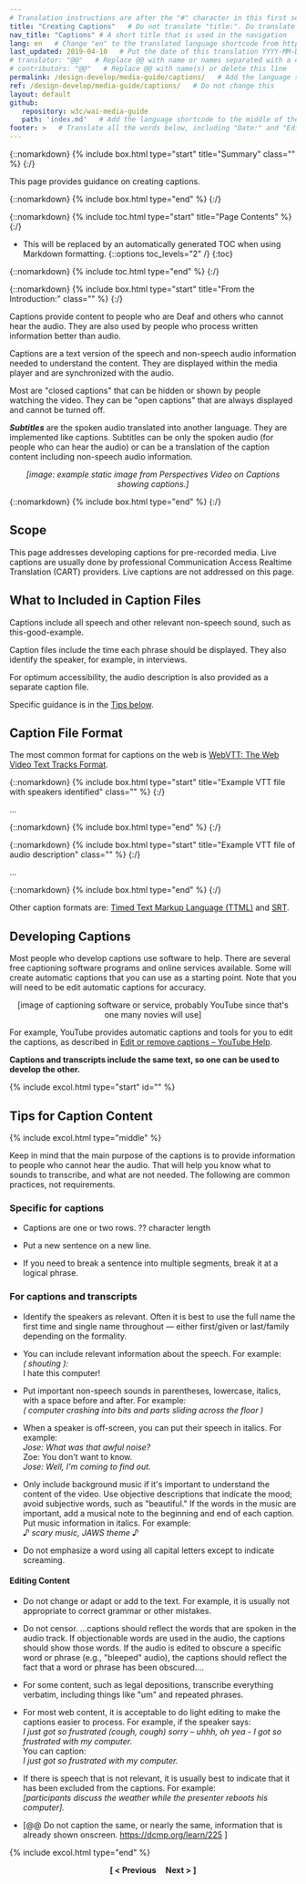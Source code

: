 ```yaml
---
# Translation instructions are after the "#" character in this first section. They are comments that do not show up in the web page. You do not need to translate the instructions after #.
title: "Creating Captions"   # Do not translate "title:". Do translate the text after "title:".
nav_title: "Captions" # A short title that is used in the navigation
lang: en   # Change "en" to the translated language shortcode from https://www.iana.org/assignments/language-subtag-registry/language-subtag-registry
last_updated: 2019-04-10   # Put the date of this translation YYYY-MM-DD (with month in the middle)
# translator: "@@"   # Replace @@ with name or names separated with a comma
# contributors: "@@"   # Replace @@ with name(s) or delete this line
permalink: /design-develop/media-guide/captions/   # Add the language shortcode to the end; for example /fundamentals/accessibility-intro/fr
ref: /design-develop/media-guide/captions/   # Do not change this
layout: default
github:
   repository: w3c/wai-media-guide
   path: 'index.md'   # Add the language shortcode to the middle of the filename, for example index.fr.md
footer: >   # Translate all the words below, including "Date:" and "Editor:". 
---
```


{::nomarkdown}
{% include box.html type="start" title="Summary" class="" %}
{:/}

This page provides guidance on creating captions.

{::nomarkdown}
{% include box.html type="end" %}
{:/}

{::nomarkdown}
{% include toc.html type="start" title="Page Contents" %}
{:/}

- This will be replaced by an automatically generated TOC when using Markdown formatting.
{::options toc_levels="2" /}
{:toc}

{::nomarkdown}
{% include toc.html type="end" %}
{:/}

{::nomarkdown}
{% include box.html type="start" title="From the Introduction:" class="" %}
{:/}

<p>Captions provide content to people who are Deaf and others who cannot hear the audio. They are also used by people who process written information better than audio.</p>
<p>Captions are a text version of the speech and non-speech audio information needed to understand the content. They are displayed within the media player and  are synchronized with the audio.</p>
<p>Most are "closed captions" that can be hidden or shown by people watching the video. They can  be "open captions" that are always displayed and cannot be turned off.</p>
<p><strong><em>Subtitles</em></strong> are the spoken audio translated into another language. They are implemented like captions. Subtitles can be only the spoken audio (for people who can hear the audio) or can be a translation of the caption content including non-speech audio information.</p>
<p style="text-align:center"><em>[image: example static image from Perspectives Video on Captions showing captions.]</em></p>

{::nomarkdown}
{% include box.html type="end" %}
{:/}

## Scope

This page addresses developing captions for pre-recorded media. Live captions are usually done by professional Communication Access Realtime Translation (CART) providers. Live captions are not addressed on this page.

## What to Included in Caption Files

Captions include all speech and other relevant non-speech sound, such as this-good-example.

Caption files include the time each phrase should be displayed. They also identify the speaker, for example, in interviews.

For optimum accessibility, the audio description is also provided as a separate caption file.

Specific guidance is in the [Tips below](#tips-for-captions).

## Caption File Format

The most common format for captions on the web is [WebVTT: The Web Video Text Tracks Format]( https://www.w3.org/TR/webvtt/).

{::nomarkdown}
{% include box.html type="start" title="Example VTT file with speakers identified" class="" %}
{:/}

…

{::nomarkdown}
{% include box.html type="end" %}
{:/}


{::nomarkdown}
{% include box.html type="start" title="Example VTT file of audio description" class="" %}
{:/}

…

{::nomarkdown}
{% include box.html type="end" %}
{:/}

Other caption formats are: [Timed Text Markup Language (TTML)](https://www.w3.org/TR/ttml2/) and [SRT](https://matroska.org/technical/specs/subtitles/srt.html).

## Developing Captions

Most people who develop captions use software to help. There are several free captioning software programs and online services available. Some will create automatic captions that you can use as a starting point. Note that you will need to be edit automatic captions for accuracy.

<p style="text-align:center">[image of captioning software or service, probably YouTube since that's one many novies will use]</p>

For example, YouTube provides automatic captions and tools for you to edit the captions, as described in [Edit or remove captions – YouTube Help](https://support.google.com/youtube/answer/2734705?hl=en).

**Captions and transcripts include the same text, so one can be used to develop the other.**

{% include excol.html type="start" id="" %}

## Tips for Caption Content

{% include excol.html type="middle" %}

Keep in mind that the main purpose of the captions is to provide information to people who cannot hear the audio. That will help you know what to sounds to transcribe, and what are not needed. The following are common practices, not requirements.

### Specific for captions

* Captions are one or two rows. ?? character length

* Put a new sentence on a new line.

* If you need to break a sentence into multiple segments, break it at a logical phrase.

### For captions and transcripts

* Identify the speakers as relevant. Often it is best to use the full name the first time and single name throughout &mdash; either first/given or last/family depending on the formality.

* You can include relevant information about the speech. For example:<br>
	<em>( shouting ):</em><br>
	I hate this computer!

* Put important non-speech sounds in parentheses, lowercase, italics, with a space before and after. For example:<br>
	 <em>( computer crashing into bits and parts sliding across the floor )</em>

* When a speaker is off-screen, you can put their speech in italics. For example:<br>
	<em>Jose: What was that awful noise?</em><br>
	Zoe: You don't want to know.<br>
	<em>Jose: Well, I'm coming to find out.</em>

* Only include background music if it's important to understand the content of the video. Use objective descriptions that indicate the mood; avoid subjective words, such as "beautiful." If the words in the music are important, add a musical note to the beginning and end of each caption. Put music information in italics. For example:<br>
	<em>♪ scary music, JAWS theme ♪</em>

* Do not emphasize a word using all capital letters except to indicate screaming.

#### Editing Content

* Do not change or adapt or add to the text. For example, it is usually not appropriate to correct grammar or other mistakes.

* Do not censor. ...captions should reflect the words that are spoken in the audio track. If objectionable words are used in the audio, the captions should show those words. If the audio is edited to obscure a specific word or phrase (e.g., "bleeped" audio), the captions should reflect the fact that a word or phrase has been obscured....

* For some content, such as legal depositions, transcribe everything verbatim, including things like "um" and repeated phrases.

* For most web content, it is acceptable to do light editing to make the captions easier to process. For example, if the speaker says:<br><em>I just got so frustrated (cough, cough) sorry – uhhh, oh yea - I got so frustrated with my computer.</em><br>
You can caption:<br>
<em>I just got so frustrated with my computer.</em>

* If there is speech that is not relevant, it is usually best to indicate that it has been excluded from the captions. For example:<br>
	<em>[participants discuss the weather while the presenter reboots his computer].</em>

* [@@ Do not caption the same, or nearly the same, information that is already shown onscreen. https://dcmp.org/learn/225 ]

{% include excol.html type="end" %}


<p style="text-align:center"><strong>[ < Previous &nbsp;&nbsp;&nbsp; Next > ]</strong></p>

